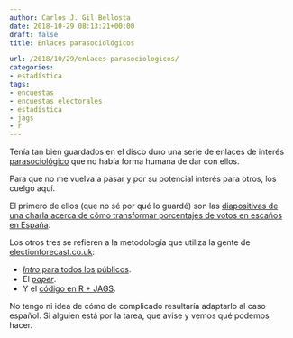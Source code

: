```yaml
---
author: Carlos J. Gil Bellosta
date: 2018-10-29 08:13:21+00:00
draft: false
title: Enlaces parasociológicos

url: /2018/10/29/enlaces-parasociologicos/
categories:
- estadística
tags:
- encuestas
- encuestas electorales
- estadística
- jags
- r
---
```


Tenía tan bien guardados en el disco duro una serie de enlaces de interés [parasociológico](https://elpais.com/politica/2018/10/05/actualidad/1538756423_074388.html) que no había forma humana de dar con ellos.

Para que no me vuelva a pasar y por su potencial interés para otros, los cuelgo aquí.

El primero de ellos (que no sé por qué lo guardé) son las [diapositivas de una charla acerca de cómo transformar porcentajes de votos en escaños en España](http://www.lancaster.ac.uk/fass/events/epop2013/docs/SLIDES.%20A%20statistical%20model%20to%20transform%20election%20poll%20proportions%20into%20representatives.%20The%20Spanish%20case.pdf).

Los otros tres se refieren a la metodología que utiliza la gente de [electionforecast.co.uk](http://electionforecast.co.uk/):

* [_Intro_ para todos los públicos](https://fivethirtyeight.com/features/how-our-uk-election-forecasting-model-works/).
* El [_paper_](http://electionforecast.co.uk/resources/electoral-studies-final.pdf).
* Y el [código en R + JAGS](https://github.com/chrishanretty/election4castUK).

No tengo ni idea de cómo de complicado resultaría adaptarlo al caso español. Si alguien está por la tarea, que avise y vemos qué podemos hacer.
